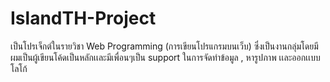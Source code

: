 # IslandTH-Project
เป็นโปรเจ็กต์ในรายวิชา Web Programming (การเขียนโปรแกรมบนเว็บ)  ซึ่งเป็นงานกลุ่มโดยมีผมเป็นผู้เขียนโค้ดเป็นหลักเเละมีเพื่อนๆเป็น support ในการจัดทำข้อมูล , หารูปภาพ เเละออกเเบบโลโก้
